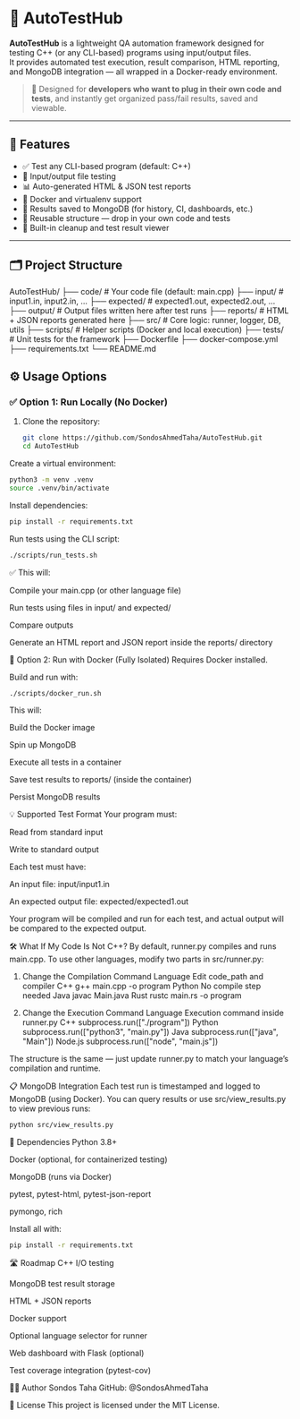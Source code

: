 # 🚀 AutoTestHub

**AutoTestHub** is a lightweight QA automation framework designed for testing C++ (or any CLI-based) programs using input/output files.  
It provides automated test execution, result comparison, HTML reporting, and MongoDB integration — all wrapped in a Docker-ready environment.

> 🔧 Designed for **developers who want to plug in their own code and tests**, and instantly get organized pass/fail results, saved and viewable.

---

## 📌 Features

- ✅ Test any CLI-based program (default: C++)
- 🧪 Input/output file testing
- 📊 Auto-generated HTML & JSON test reports
- 🐳 Docker and virtualenv support
- 💾 Results saved to MongoDB (for history, CI, dashboards, etc.)
- 🔄 Reusable structure — drop in your own code and tests
- 🧼 Built-in cleanup and test result viewer

---

## 🗂️ Project Structure

AutoTestHub/
├── code/             # Your code file (default: main.cpp)
├── input/            # input1.in, input2.in, ...
├── expected/         # expected1.out, expected2.out, ...
├── output/           # Output files written here after test runs
├── reports/          # HTML + JSON reports generated here
├── src/              # Core logic: runner, logger, DB, utils
├── scripts/          # Helper scripts (Docker and local execution)
├── tests/            # Unit tests for the framework
├── Dockerfile
├── docker-compose.yml
├── requirements.txt
└── README.md




## ⚙️ Usage Options

### ✅ Option 1: Run Locally (No Docker)

1. Clone the repository:
   ```bash
   git clone https://github.com/SondosAhmedTaha/AutoTestHub.git
   cd AutoTestHub
Create a virtual environment:

```bash
python3 -m venv .venv
source .venv/bin/activate
```
Install dependencies: 

```bash
pip install -r requirements.txt
```
Run tests using the CLI script:
```bash
./scripts/run_tests.sh
```
✅ This will:

Compile your main.cpp (or other language file)

Run tests using files in input/ and expected/

Compare outputs

Generate an HTML report and JSON report inside the reports/ directory

🐳 Option 2: Run with Docker (Fully Isolated)
Requires Docker installed.

Build and run with:

```bash
./scripts/docker_run.sh
```
This will:

Build the Docker image

Spin up MongoDB

Execute all tests in a container

Save test results to reports/ (inside the container)

Persist MongoDB results

💡 Supported Test Format
Your program must:

Read from standard input

Write to standard output

Each test must have:

An input file: input/input1.in

An expected output file: expected/expected1.out

Your program will be compiled and run for each test, and actual output will be compared to the expected output.

🛠️ What If My Code Is Not C++?
By default, runner.py compiles and runs main.cpp.
To use other languages, modify two parts in src/runner.py:

1. Change the Compilation Command
Language	Edit code_path and compiler
C++	g++ main.cpp -o program
Python	No compile step needed
Java	javac Main.java
Rust	rustc main.rs -o program

2. Change the Execution Command
Language	Execution command inside runner.py
C++	subprocess.run(["./program"])
Python	subprocess.run(["python3", "main.py"])
Java	subprocess.run(["java", "Main"])
Node.js	subprocess.run(["node", "main.js"])

The structure is the same — just update runner.py to match your language’s compilation and runtime.

📋 MongoDB Integration
Each test run is timestamped and logged to MongoDB (using Docker).
You can query results or use src/view_results.py to view previous runs:

```bash
python src/view_results.py
```

🧾 Dependencies
Python 3.8+

Docker (optional, for containerized testing)

MongoDB (runs via Docker)

pytest, pytest-html, pytest-json-report

pymongo, rich

Install all with:

```bash
pip install -r requirements.txt
```

🛣️ Roadmap
 C++ I/O testing

 MongoDB test result storage

 HTML + JSON reports

 Docker support

 Optional language selector for runner

 Web dashboard with Flask (optional)

 Test coverage integration (pytest-cov)

👩‍💻 Author
Sondos Taha
GitHub: @SondosAhmedTaha

📄 License
This project is licensed under the MIT License.
